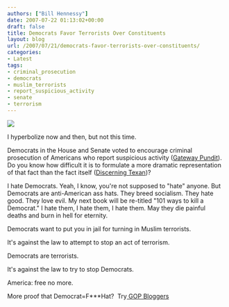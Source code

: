 ```yaml
---
authors: ["Bill Hennessy"]
date: 2007-07-22 01:13:02+00:00
draft: false
title: Democrats Favor Terrorists Over Constituents
layout: blog
url: /2007/07/21/democrats-favor-terrorists-over-constituents/
categories:
- Latest
tags:
- criminal_prosecution
- democrats
- muslim_terrorists
- report_suspicious_activity
- senate
- terrorism
---
```


![](https://hennessysview.info/wp/wp-content/uploads/2007/07/072207-0112-democratsfa1.jpg)


I hyperbolize now and then, but not this time.

Democrats in the House and Senate voted to encourage criminal prosecution of Americans who report suspicious activity ([Gateway Pundit](https://gatewaypundit.blogspot.com/2007/07/dnc-kill-john-doe-poster-campaign.html)).  Do you know how difficult it is to formulate a more dramatic representation of that fact than the fact itself ([Discerning Texan](https://discerningtexan.blogspot.com/2007/07/new-democrat-war-on-terror-ad-campaign.html))?

I hate Democrats.  Yeah, I know, you're not supposed to "hate" anyone.  But Democrats are anti-American ass hats.  They breed socialism.  They hate good.  They love evil.  My next book will be re-titled "101 ways to kill a Democrat."  I hate them, I hate them, I hate them.  May they die painful deaths and burn in hell for eternity.

Democrats want to put you in jail for turning in Muslim terrorists.

It's against the law to attempt to stop an act of terrorism.

Democrats are terrorists.

It's against the law to try to stop Democrats.

America:  free no more.

More proof that Democrat=F***Hat?  Try[ GOP Bloggers](https://www.gopbloggers.org/mt/archives/004995.php)
